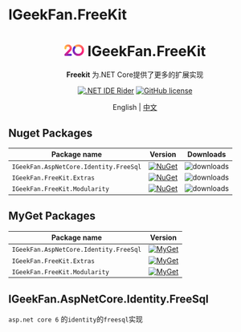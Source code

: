 # IGeekFan.FreeKit


<div align="center">
<h1 align="center"> <img alt="MrinDoc logo" src="docs/images/logo.png" width="40px" />  IGeekFan.FreeKit </h1>

**Freekit** 为.NET Core提供了更多的扩展实现

[![.NET IDE Rider](https://img.shields.io/static/v1?style=float&logo=rider&label=Rider&message=jetbrains&color=red)](https://www.jetbrains.com/rider/)
[![GitHub license](https://img.shields.io/badge/license-MIT-blue.svg)](https://raw.githubusercontent.com/luoyunchong/IGeekFan.AspNetCore.RapiDoc/master/LICENSE)
<p>
    <span>English</span> |  
    <a href="README.zh-CN.md">中文</a>
</p>
</div>

## Nuget Packages

Package name                              | Version                     | Downloads
------------------------------------------|-----------------------------|-------------
`IGeekFan.AspNetCore.Identity.FreeSql` | [![NuGet](https://img.shields.io/nuget/v/IGeekFan.AspNetCore.Identity.FreeSql.svg?style=flat-square&label=nuget&color=fedcba)](https://www.nuget.org/packages/IGeekFan.AspNetCore.Identity.FreeSql/) | ![downloads](https://img.shields.io/nuget/dt/IGeekFan.AspNetCore.Identity.FreeSql.svg)
`IGeekFan.FreeKit.Extras` | [![NuGet](https://img.shields.io/nuget/v/IGeekFan.FreeKit.Extras.svg?style=flat-square&label=nuget)](https://www.nuget.org/packages/IGeekFan.FreeKit.Extras/) | ![downloads](https://img.shields.io/nuget/dt/IGeekFan.FreeKit.Extras.svg)
`IGeekFan.FreeKit.Modularity` | [![NuGet](https://img.shields.io/nuget/v/IGeekFan.FreeKit.Modularity.svg?style=flat-square&label=nuget)](https://www.nuget.org/packages/IGeekFan.FreeKit.Modularity/) | ![downloads](https://img.shields.io/nuget/dt/IGeekFan.FreeKit.Modularity.svg)

## MyGet Packages

Package name                              | Version                     
------------------------------------------|-----------------------------
`IGeekFan.AspNetCore.Identity.FreeSql` | [![MyGet](https://img.shields.io/myget/igekfan/vpre/IGeekFan.AspNetCore.Identity.FreeSql.svg?style=flat-square)](https://www.myget.org/feed/aspectcore/package/nuget/IGeekFan.AspNetCore.Identity.FreeSql) 
`IGeekFan.FreeKit.Extras` | [![MyGet](https://img.shields.io/myget/igekfan/vpre/IGeekFan.FreeKit.Extras.svg?style=flat-square)](https://www.myget.org/feed/aspectcore/package/nuget/IGeekFan.FreeKit.Extras)
`IGeekFan.FreeKit.Modularity` | [![MyGet](https://img.shields.io/myget/igekfan/vpre/IGeekFan.FreeKit.Modularity.svg?style=flat-square)](https://www.myget.org/feed/aspectcore/package/nuget/IGeekFan.FreeKit.Modularity)



## IGeekFan.AspNetCore.Identity.FreeSql

`asp.net core 6` 的`identity`的`freesql`实现